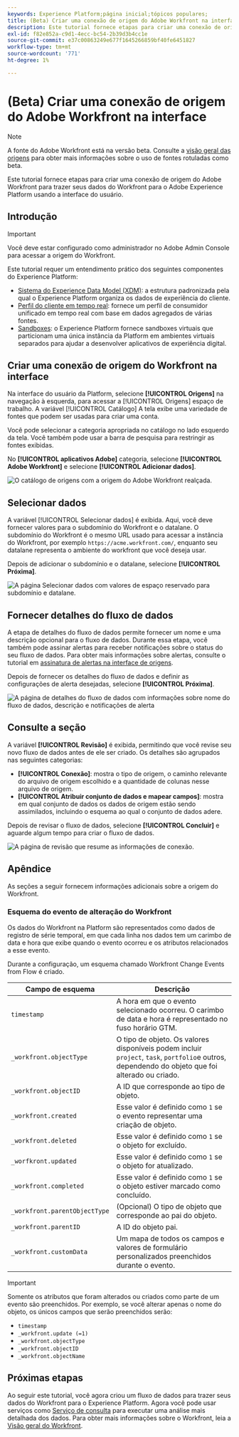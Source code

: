 ```yaml
---
keywords: Experience Platform;página inicial;tópicos populares;
title: (Beta) Criar uma conexão de origem do Adobe Workfront na interface
description: Este tutorial fornece etapas para criar uma conexão de origem do Adobe Workfront para trazer seus dados do Workfront para o Adobe Experience Platform usando a interface do usuário.
exl-id: f82e852a-c9d1-4ecc-bc54-2b39d3b4cc1e
source-git-commit: e37c00863249e677f1645266859bf40fe6451827
workflow-type: tm+mt
source-wordcount: '771'
ht-degree: 1%

---
```


# (Beta) Criar uma conexão de origem do Adobe Workfront na interface

>[!NOTE]
>
>A fonte do Adobe Workfront está na versão beta. Consulte a [visão geral das origens](../../../../home.md#terms-and-conditions) para obter mais informações sobre o uso de fontes rotuladas como beta.

Este tutorial fornece etapas para criar uma conexão de origem do Adobe Workfront para trazer seus dados do Workfront para o Adobe Experience Platform usando a interface do usuário.

## Introdução

>[!IMPORTANT]
>
>Você deve estar configurado como administrador no Adobe Admin Console para acessar a origem do Workfront.

Este tutorial requer um entendimento prático dos seguintes componentes do Experience Platform:

* [Sistema do Experience Data Model (XDM)](../../../../../xdm/home.md): a estrutura padronizada pela qual o Experience Platform organiza os dados de experiência do cliente.
* [Perfil do cliente em tempo real](../../../../../profile/home.md): fornece um perfil de consumidor unificado em tempo real com base em dados agregados de várias fontes.
* [Sandboxes](../../../../../sandboxes/home.md): o Experience Platform fornece sandboxes virtuais que particionam uma única instância da Platform em ambientes virtuais separados para ajudar a desenvolver aplicativos de experiência digital.

## Criar uma conexão de origem do Workfront na interface

Na interface do usuário da Platform, selecione **[!UICONTROL Origens]** na navegação à esquerda, para acessar a [!UICONTROL Origens] espaço de trabalho. A variável [!UICONTROL Catálogo] A tela exibe uma variedade de fontes que podem ser usadas para criar uma conta.

Você pode selecionar a categoria apropriada no catálogo no lado esquerdo da tela. Você também pode usar a barra de pesquisa para restringir as fontes exibidas.

No **[!UICONTROL aplicativos Adobe]** categoria, selecione **[!UICONTROL Adobe Workfront]** e selecione **[!UICONTROL Adicionar dados]**.

![O catálogo de origens com a origem do Adobe Workfront realçada.](../../../../images/tutorials/create/workfront/catalog.png)

## Selecionar dados

A variável [!UICONTROL Selecionar dados] é exibida. Aqui, você deve fornecer valores para o subdomínio do Workfront e o datalane. O subdomínio do Workfront é o mesmo URL usado para acessar a instância do Workfront, por exemplo `https://acme.workfront.com/`, enquanto seu datalane representa o ambiente do workfront que você deseja usar.

Depois de adicionar o subdomínio e o datalane, selecione **[!UICONTROL Próxima]**.

![A página Selecionar dados com valores de espaço reservado para subdomínio e datalane.](../../../../images/tutorials/create/workfront/select-data.png)

## Fornecer detalhes do fluxo de dados

A etapa de detalhes do fluxo de dados permite fornecer um nome e uma descrição opcional para o fluxo de dados. Durante essa etapa, você também pode assinar alertas para receber notificações sobre o status do seu fluxo de dados. Para obter mais informações sobre alertas, consulte o tutorial em [assinatura de alertas na interface de origens](../../alerts.md).

Depois de fornecer os detalhes do fluxo de dados e definir as configurações de alerta desejadas, selecione **[!UICONTROL Próxima]**.

![A página de detalhes do fluxo de dados com informações sobre nome do fluxo de dados, descrição e notificações de alerta](../../../../images/tutorials/create/workfront/dataflow-detail.png)

## Consulte a seção

A variável **[!UICONTROL Revisão]** é exibida, permitindo que você revise seu novo fluxo de dados antes de ele ser criado. Os detalhes são agrupados nas seguintes categorias:

* **[!UICONTROL Conexão]**: mostra o tipo de origem, o caminho relevante do arquivo de origem escolhido e a quantidade de colunas nesse arquivo de origem.
* **[!UICONTROL Atribuir conjunto de dados e mapear campos]**: mostra em qual conjunto de dados os dados de origem estão sendo assimilados, incluindo o esquema ao qual o conjunto de dados adere.

Depois de revisar o fluxo de dados, selecione **[!UICONTROL Concluir]** e aguarde algum tempo para criar o fluxo de dados.

![A página de revisão que resume as informações de conexão.](../../../../images/tutorials/create/workfront/review.png)

## Apêndice

As seções a seguir fornecem informações adicionais sobre a origem do Workfront.

### Esquema do evento de alteração do Workfront

Os dados do Workfront na Platform são representados como dados de registro de série temporal, em que cada linha nos dados tem um carimbo de data e hora que exibe quando o evento ocorreu e os atributos relacionados a esse evento.

Durante a configuração, um esquema chamado Workfront Change Events from Flow é criado.

| Campo de esquema | Descrição |
| --- | --- |
| `timestamp` | A hora em que o evento selecionado ocorreu. O carimbo de data e hora é representado no fuso horário GTM. |
| `_workfront.objectType` | O tipo de objeto. Os valores disponíveis podem incluir `project`, `task`, `portfolio`e outros, dependendo do objeto que foi alterado ou criado. |
| `_workfront.objectID` | A ID que corresponde ao tipo de objeto. |
| `_workfront.created` | Esse valor é definido como `1` se o evento representar uma criação de objeto. |
| `_workfront.deleted` | Esse valor é definido como `1` se o objeto for excluído. |
| `_worfkront.updated` | Esse valor é definido como `1` se o objeto for atualizado. |
| `_workfront.completed` | Esse valor é definido como `1` se o objeto estiver marcado como concluído. |
| `_workfront.parentObjectType` | (Opcional) O tipo de objeto que corresponde ao pai do objeto. |
| `_workfront.parentID` | A ID do objeto pai. |
| `_workfront.customData` | Um mapa de todos os campos e valores de formulário personalizados preenchidos durante o evento. |

>[!IMPORTANT]
>
>Somente os atributos que foram alterados ou criados como parte de um evento são preenchidos. Por exemplo, se você alterar apenas o nome do objeto, os únicos campos que serão preenchidos serão:<ul><li>`timestamp`</li><li>`_workfront.update (=1)`</li><li>`_workfront.objectType`</li><li>`_workfront.objectID`</li><li>`_workfront.objectName`</li></ul>

## Próximas etapas

Ao seguir este tutorial, você agora criou um fluxo de dados para trazer seus dados do Workfront para o Experience Platform. Agora você pode usar serviços como [Serviço de consulta](../../../../../query-service/home.md) para executar uma análise mais detalhada dos dados. Para obter mais informações sobre o Workfront, leia a [Visão geral do Workfront](../../../../connectors/adobe-applications/workfront.md).

